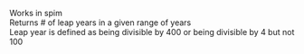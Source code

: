 Works in spim  
Returns # of leap years in a given range of years  
Leap year is defined as being divisible by 400 or being divisible by 4 but not 100